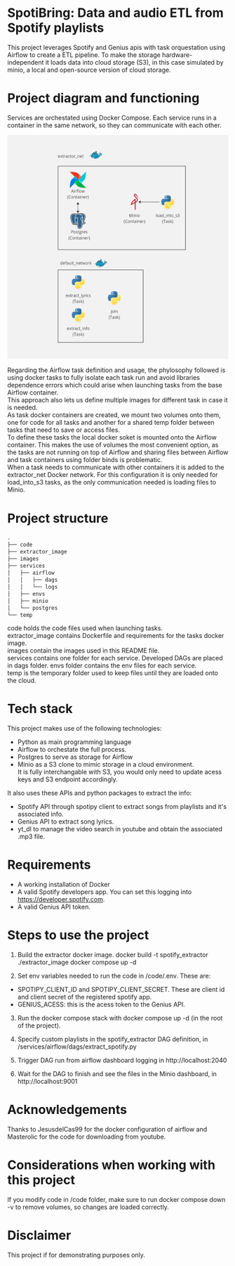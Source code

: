 # SpotiBring: Data and audio ETL from Spotify playlists
This project leverages Spotify and Genius apis with task orquestation using Airflow to create a ETL pipeline. To make the storage hardware-independent it loads data into cloud storage (S3), in this case simulated by minio, a local and open-source version of cloud storage.

# Project diagram and functioning
Services are orchestated using Docker Compose. Each service runs in a container in the same network, so they can communicate with each other.

![](./images/spotify_arch.jpg)

Regarding the Airflow task definition and usage, the phylosophy followed is using docker tasks to fully isolate each task run and avoid libraries dependence errors which could arise when launching tasks from the base Airflow container. \
This approach also lets us define multiple images for different task in case it is needed.\
As task docker containers are created, we mount two volumes onto them, one for code for all tasks and another for a shared temp folder between tasks that need to save or access files. \
To define these tasks the local docker soket is mounted onto the Airflow container. This makes the use of volumes the most convenient option, as the tasks are not running on top of Airflow and sharing files between Airflow and task containers using folder binds is problematic.\
When a task needs to communicate with other containers it is added to the extractor_net Docker network. For this configuration it is only needed for load_into_s3 tasks, as the only communication needed is loading files to Minio.

# Project structure
```
.
├── code
├── extractor_image
├── images
├── services
│   ├── airflow
│   │   ├── dags
│   │   └── logs
│   ├── envs
│   ├── minio
│   └── postgres
└── temp
```
code holds the code files used when launching tasks.\
extractor_image contains Dockerfile and requirements for the tasks docker image. \
images contain the images used in this README file. \
services contains one folder for each service. Developed DAGs are placed in dags folder. envs folder contains the env files for each service. \
temp is the temporary folder used to keep files until they are loaded onto the cloud.

# Tech stack
This project makes use of the following technologies:

- Python as main programming language
- Airflow to orchestate the full process.
- Postgres to serve as storage for Airflow 
- Minio as a S3 clone to mimic storage in a cloud environment. \
It is fully interchangable with S3, you would only need to update acess keys and S3 endpoint accordingly.

It also uses these APIs and python packages to extract the info:
- Spotify API through spotipy client to extract songs from playlists and it's associated info.
- Genius API to extract song lyrics.
- yt_dl to manage the video search in youtube and obtain the associated .mp3 file.

# Requirements
- A working installation of Docker
- A valid Spotify developers app. You can set this logging into https://developer.spotify.com.
- A valid Genius API token.

# Steps to use the project
1. Build the extractor docker image.
docker build -t spotify_extractor ./extractor_image
docker compose up -d 

2. Set env variables needed to run the code in /code/.env. These are:
- SPOTIPY_CLIENT_ID and SPOTIPY_CLIENT_SECRET. These are client id and client secret of the registered spotify app.
- GENIUS_ACESS: this is the acess token to the Genius API.

3. Run the docker compose stack with docker compose up -d (in the root of the project).

4. Specify custom playlists in the spotify_extractor DAG definition, in /services/airflow/dags/extract_spotify.py

5. Trigger DAG run from airflow dashboard logging in http://localhost:2040

6. Wait for the DAG to finish and see the files in the Minio dashboard, in http://localhost:9001
# Acknowledgements
Thanks to JesusdelCas99 for the docker configuration of airflow and Masterolic for the code for downloading from youtube.

# Considerations when working with this project
If you modify code in /code folder, make sure to run docker compose down -v to remove volumes, so changes are loaded correctly.

# Disclaimer
This project if for demonstrating purposes only. 